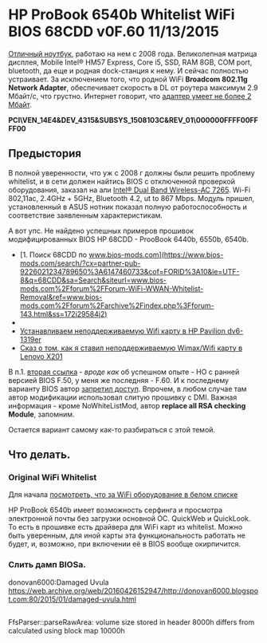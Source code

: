 # HP ProBook 6540b Whitelist WiFi BIOS 68CDD v0F.60 11/13/2015

[Отличный ноутбук](https://h10057.www1.hp.com/ecomcat/hpcatalog/specs/provisioner/05/WD689EA.htm), работаю на нем с 2008 года. Великолепная матрица дисплея, Mobile Intel® HM57 Express, Core i5, SSD, RAM 8GB, COM port, bluetooth, да еще и родная dock-станция к нему. И сейчас полностью устраивает. За исключением того, что родной WiFi **Broadcom 802.11g Network Adapter**, обеспечивает скорость в DL от роутера максимум 2.9 Мбайт/с, что грустно. Интернет говорит, что [адаптер умеет не более 2 Мбайт](https://forum.ixbt.com/topic.cgi?id=14:52775-15). 

**PCI\VEN_14E4&DEV_4315&SUBSYS_1508103C&REV_01\000000FFFF00FFFF00**

## Предыстория

В полной уверенности, что уж с 2008 г должны были решить проблему whitelist, и в сети должен найтись BIOS с отключенной проверкой оборудования, заказал на али [Intel® Dual Band Wireless-AC 7265](https://ark.intel.com/content/www/ru/ru/ark/products/83635/intel-dual-band-wireless-ac-7265.html). Wi-Fi 802,11ac, 2.4GHz + 5GHz, Bluetooth 4.2, ut to 867 Mbps. Модуль пришел, установленный в ASUS нотник показал полную работоспособность и соответствие заявленным характеристикам.

А вот упс.
Не найдено успешных примеров прошивок модифицированных BIOS HP 68CDD - ProoBook 6440b, 6550b, 6540b.
- [1. Поиск 68CDD по www.bios-mods.com](https://www.bios-mods.com/search/?cx=partner-pub-9226021234789650%3A6147460733&cof=FORID%3A10&ie=UTF-8&q=68CDD&sa=Search&siteurl=www.bios-mods.com%2Fforum%2FForum-WiFi-WWAN-Whitelist-Removal&ref=www.bios-mods.com%2Fforum%2Farchive%2Findex.php%3Fforum-143.html&ss=172j29584j2)
- []()
- [Устанавливаем неподдерживаемую Wifi карту в HP Pavilion dv6-1319er](https://habr.com/ru/post/108820/)
- [Сказ о том, как я ставил неподдерживаемую Wimax/Wifi карту в Lenovo X201](https://habr.com/ru/post/107598/)

В п.1. [вторая ссылка](https://www.bios-mods.com/forum/Thread-request-HP-ProBook-6440b-whitelist?page=3) - _вроде как_ об успешном опыте - НО с ранней версией BIOS F.50, у меня же последняя - F.60. И к последнему варианту BIOS автор [запретил доступ](https://rghost.net/8yyrTg5xl). Впрочем, в любом случае там автор модификации использовал слитую прошивку с DMI. Важная информация - кроме NoWhiteListMod, автор **replace all RSA checking Module**, запомним.
 
Остается вариант самому как-то разбираться с этой темой.

## Что делать.

### Original WiFi Whitelist

Для начала [посмотреть, что за WiFi оборудование в белом списке](whitelist_equipment.md)

HP ProBook 6540b имеет возможность серфинга и просмотра электронной почты без загрузки основной ОС.  QuickWeb и  QuickLook. То есть в прошивке есть драйвера для WiFi карт из whitelist. Можно быть уверенным, для иной карты эта функциональность работать не будет, и, возможно, при включении её в BIOS вообще окирпичится. 


### Слить дамп BIOSа.





donovan6000:Damaged Uvula
https://web.archive.org/web/20160426152947/http://donovan6000.blogspot.com:80/2015/01/damaged-uvula.html
##

FfsParser::parseRawArea: volume size stored in header 8000h differs from calculated using block map 10000h


##
